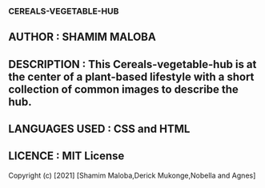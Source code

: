   ### CEREALS-VEGETABLE-HUB

   ## AUTHOR : SHAMIM MALOBA
   
   ## DESCRIPTION : This Cereals-vegetable-hub is at the center of a plant-based lifestyle with a short collection of common images to describe the hub.
   
   ## LANGUAGES USED : CSS and HTML
   
   ## LICENCE : MIT License

Copyright (c) [2021] [Shamim Maloba,Derick Mukonge,Nobella and Agnes]
